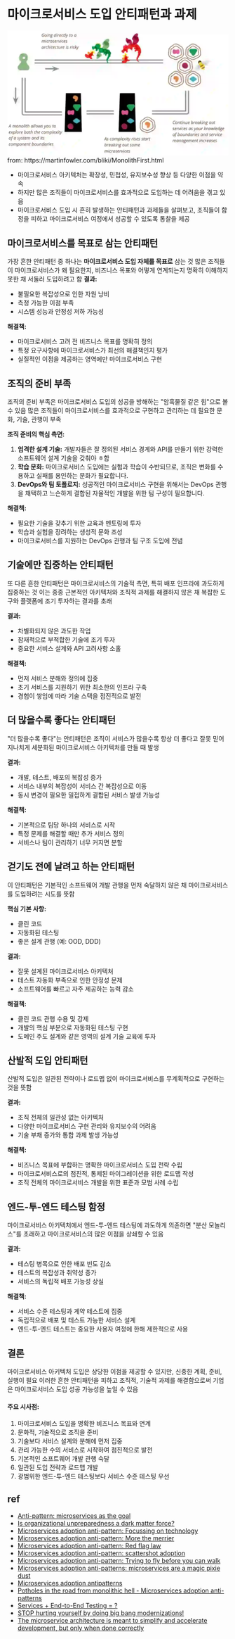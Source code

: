 # 마이크로서비스 도입 안티패턴과 과제

<img src="images/path.webp" class="img" alt="path">
from: https://martinfowler.com/bliki/MonolithFirst.html

- 마이크로서비스 아키텍처는 확장성, 민첩성, 유지보수성 향상 등 다양한 이점을 약속
- 하지만 많은 조직들이 마이크로서비스를 효과적으로 도입하는 데 어려움을 겪고 있음
- 마이크로서비스 도입 시 흔히 발생하는 안티패턴과 과제들을 살펴보고, 조직들이 함정을 피하고 마이크로서비스 여정에서 성공할 수 있도록 통찰을 제공

## 마이크로서비스를 목표로 삼는 안티패턴

가장 흔한 안티패턴 중 하나는 **마이크로서비스 도입 자체를 목표로** 삼는 것
많은 조직들이 마이크로서비스가 왜 필요한지, 비즈니스 목표와 어떻게 연계되는지 명확히 이해하지 못한 채 서둘러 도입하려고 함
**결과:**

- 불필요한 복잡성으로 인한 자원 낭비
- 측정 가능한 이점 부족
- 시스템 성능과 안정성 저하 가능성

**해결책:**

- 마이크로서비스 고려 전 비즈니스 목표를 명확히 정의
- 특정 요구사항에 마이크로서비스가 최선의 해결책인지 평가
- 실질적인 이점을 제공하는 영역에만 마이크로서비스 구현

## 조직의 준비 부족

조직의 준비 부족은 마이크로서비스 도입의 성공을 방해하는 "암흑물질 같은 힘"으로 볼 수 있음
많은 조직들이 마이크로서비스를 효과적으로 구현하고 관리하는 데 필요한 문화, 기술, 관행이 부족

**조직 준비의 핵심 측면:**

1. **엄격한 설계 기술:** 개발자들은 잘 정의된 서비스 경계와 API를 만들기 위한 강력한 소프트웨어 설계 기술을 갖춰야 ㅎ함
2. **학습 문화:** 마이크로서비스 도입에는 실험과 학습이 수반되므로, 조직은 변화를 수용하고 실패를 용인하는 문화가 필요합니다.
3. **DevOps와 팀 토폴로지:** 성공적인 마이크로서비스 구현을 위해서는 DevOps 관행을 채택하고 느슨하게 결합된 자율적인 개발을 위한 팀 구성이 필요합니다.

**해결책:**

- 필요한 기술을 갖추기 위한 교육과 멘토링에 투자
- 학습과 실험을 장려하는 생성적 문화 조성
- 마이크로서비스를 지원하는 DevOps 관행과 팀 구조 도입에 전념

## 기술에만 집중하는 안티패턴

또 다른 흔한 안티패턴은 마이크로서비스의 기술적 측면, 특히 배포 인프라에 과도하게 집중하는 것
이는 종종 근본적인 아키텍처와 조직적 과제를 해결하지 않은 채 복잡한 도구와 플랫폼에 조기 투자하는 결과를 초래

**결과:**

- 차별화되지 않은 과도한 작업
- 잠재적으로 부적합한 기술에 조기 투자
- 중요한 서비스 설계와 API 고려사항 소홀

**해결책:**

- 먼저 서비스 분해와 정의에 집중
- 초기 서비스를 지원하기 위한 최소한의 인프라 구축
- 경험이 쌓임에 따라 기술 스택을 점진적으로 발전

## 더 많을수록 좋다는 안티패턴

"더 많을수록 좋다"는 안티패턴은 조직이 서비스가 많을수록 항상 더 좋다고 잘못 믿어 지나치게 세분화된 마이크로서비스 아키텍처를 만들 때 발생

**결과:**

- 개발, 테스트, 배포의 복잡성 증가
- 서비스 내부의 복잡성이 서비스 간 복잡성으로 이동
- 동시 변경이 필요한 밀접하게 결합된 서비스 발생 가능성

**해결책:**

- 기본적으로 팀당 하나의 서비스로 시작
- 특정 문제를 해결할 때만 추가 서비스 정의
- 서비스나 팀이 관리하기 너무 커지면 분할

## 걷기도 전에 날려고 하는 안티패턴

이 안티패턴은 기본적인 소프트웨어 개발 관행을 먼저 숙달하지 않은 채 마이크로서비스를 도입하려는 시도를 뜻함

**핵심 기본 사항:**

- 클린 코드
- 자동화된 테스팅
- 좋은 설계 관행 (예: OOD, DDD)

**결과:**

- 잘못 설계된 마이크로서비스 아키텍처
- 테스트 자동화 부족으로 인한 안정성 문제
- 소프트웨어를 빠르고 자주 제공하는 능력 감소

**해결책:**

- 클린 코드 관행 수용 및 강제
- 개발의 핵심 부분으로 자동화된 테스팅 구현
- 도메인 주도 설계와 같은 영역의 설계 기술 교육에 투자

## 산발적 도입 안티패턴

산발적 도입은 일관된 전략이나 로드맵 없이 마이크로서비스를 무계획적으로 구현하는 것을 뜻함

**결과:**

- 조직 전체의 일관성 없는 아키텍처
- 다양한 마이크로서비스 구현 관리와 유지보수의 어려움
- 기술 부채 증가와 통합 과제 발생 가능성

**해결책:**

- 비즈니스 목표에 부합하는 명확한 마이크로서비스 도입 전략 수립
- 마이크로서비스로의 점진적, 통제된 마이그레이션을 위한 로드맵 작성
- 조직 전체의 마이크로서비스 개발을 위한 표준과 모범 사례 수립

## 엔드-투-엔드 테스팅 함정

마이크로서비스 아키텍처에서 엔드-투-엔드 테스팅에 과도하게 의존하면 "분산 모놀리스"를 초래하고 마이크로서비스의 많은 이점을 상쇄할 수 있음

**결과:**

- 테스팅 병목으로 인한 배포 빈도 감소
- 테스트의 복잡성과 취약성 증가
- 서비스의 독립적 배포 가능성 상실

**해결책:**

- 서비스 수준 테스팅과 계약 테스트에 집중
- 독립적으로 배포 및 테스트 가능한 서비스 설계
- 엔드-투-엔드 테스트는 중요한 사용자 여정에 한해 제한적으로 사용

## 결론

마이크로서비스 아키텍처 도입은 상당한 이점을 제공할 수 있지만, 신중한 계획, 준비, 실행이 필요
이러한 흔한 안티패턴을 피하고 조직적, 기술적 과제를 해결함으로써 기업은 마이크로서비스 도입 성공 가능성을 높일 수 있음
#### 주요 시사점:

1. 마이크로서비스 도입을 명확한 비즈니스 목표와 연계
2. 문화적, 기술적으로 조직을 준비
3. 기술보다 서비스 설계와 분해에 먼저 집중
4. 관리 가능한 수의 서비스로 시작하여 점진적으로 발전
5. 기본적인 소프트웨어 개발 관행 숙달
6. 일관된 도입 전략과 로드맵 개발
7. 광범위한 엔드-투-엔드 테스팅보다 서비스 수준 테스팅 우선

## ref

- [Anti-pattern: microservices as the goal](https://microservices.io/post/antipatterns/2019/01/14/antipattern-microservices-are-the-goal.html)
- [Is organizational unpreparedness a dark matter force?](https://microservices.io/post/refactoring/2023/07/25/dark-matter-force-organizational-unpreparedness.html)
- [Microservices adoption anti-pattern: Focussing on technology](https://microservices.io/post/antipatterns/2019/04/30/antipattern-focus-on-technology.html)
- [Microservices adoption anti-pattern: More the merrier](https://microservices.io/post/antipatterns/2019/05/21/antipattern-more-the-merrier.html)
- [Microservices adoption anti-pattern: Red flag law](https://microservices.io/post/antipatterns/2019/06/07/antipattern-red-flag-law.html)
- [Microservices adoption anti-pattern: scattershot adoption](https://microservices.io/post/antipatterns/2019/02/25/antipattern-scattershot-adoption.html)
- [Microservices adoption anti-pattern: Trying to fly before you can walk](https://microservices.io/post/antipatterns/2019/04/09/antipattern-flying-before-walking.html)
- [Microservices adoption anti-patterns: microservices are a magic pixie dust](https://microservices.io/post/antipatterns/2019/01/07/microservices-are-a-magic-pixie-dust.html)
- [Microservices adoption antipatterns](https://microservices.io/microservices/antipatterns/-/the/series/2019/06/18/microservices-adoption-antipatterns.html)
- [Potholes in the road from monolithic hell - Microservices adoption anti-patterns](https://microservices.io/microservices/general/2018/11/04/potholes-in-road-from-monolithic-hell.html)
- [Services + End-to-End Testing = ?](https://microservices.io/post/architecture/2024/03/29/services-with-end-to-end-testing-equals-monolith.html)
- [STOP hurting yourself by doing big bang modernizations!](https://microservices.io/post/architecture/2024/06/27/stop-hurting-yourself-by-doing-big-bang-modernizations.html)
- [The microservice architecture is meant to simplify and accelerate development, but only when done correctly](https://microservices.io/post/architecture/2023/07/06/msa-is-meant-to-simplify-development.md.html)
